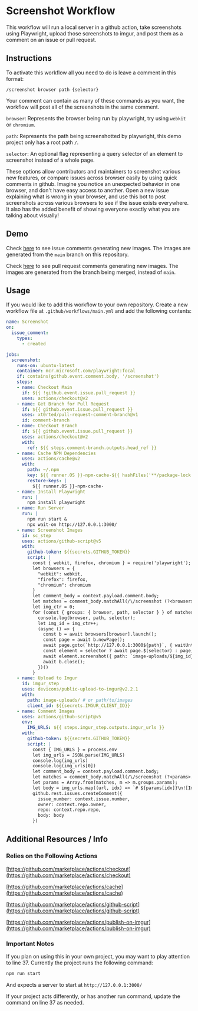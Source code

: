 # Screenshot Workflow

This workflow will run a local server in a github action, take screenshots using Playwright, upload those screenshots to imgur, and post them as a comment on an issue or pull request.

## Instructions

To activate this workflow all you need to do is leave a comment in this format:

```
/screenshot browser path {selector}
```

Your comment can contain as many of these commands as you want, the workflow will post all of the screenshots in the same comment.

`browser`: Represents the browser being run by playwright, try using `webkit` or `chromium`.

`path`: Represents the path being screenshotted by playwright, this demo project only has a root path `/`.

`selector`: An optional flag representing a query selector of an element to screenshot instead of a whole page.

These options allow contributors and maintainers to screenshot various new features, or compare issues across browser easily by using quick comments in github. Imagine you notice an unexpected behavior in one browser, and don't have easy access to another. Open a new issue explaining what is wrong in your browser, and use this bot to post screenshots across various browsers to see if the issue exists everywhere. It also has the added benefit of showing everyone exactly what you are talking about visually!

## Demo

Check [here](https://github.com/DryCreations/screenshot-workflow/issues/5) to see issue comments generating new images. The images are generated from the `main` branch on this repository.

Check [here](https://github.com/DryCreations/screenshot-workflow/pull/6) to see pull request comments generating new images. The images are generated from the branch being merged, instead of `main`.

## Usage

If you would like to add this workflow to your own repository. Create a new workflow file at `.github/workflows/main.yml` and add the following contents:

```yaml
name: Screenshot
on: 
  issue_comment:
    types: 
      - created

jobs:
  screenshot:
    runs-on: ubuntu-latest
    container: mcr.microsoft.com/playwright:focal
    if: contains(github.event.comment.body, '/screenshot')
    steps:
    - name: Checkout Main
      if: ${{ !github.event.issue.pull_request }}
      uses: actions/checkout@v2
    - name: Get Branch for Pull Request
      if: ${{ github.event.issue.pull_request }}
      uses: xt0rted/pull-request-comment-branch@v1
      id: comment-branch
    - name: Checkout Branch
      if: ${{ github.event.issue.pull_request }}
      uses: actions/checkout@v2
      with:
        ref: ${{ steps.comment-branch.outputs.head_ref }}
    - name: Cache NPM Dependencies
      uses: actions/cache@v2
      with:
        path: ~/.npm
        key: ${{ runner.OS }}-npm-cache-${{ hashFiles('**/package-lock.json') }}
        restore-keys: |
          ${{ runner.OS }}-npm-cache-
    - name: Install Playwright
      run: |
        npm install playwright
    - name: Run Server
      run: |
        npm run start & 
        npx wait-on http://127.0.0.1:3000/
    - name: Screenshot Images
      id: sc_step
      uses: actions/github-script@v5
      with:
        github-token: ${{secrets.GITHUB_TOKEN}}
        script: |
          const { webkit, firefox, chromium } = require('playwright');
          let browsers = {
            "webkit": webkit,
            "firefox": firefox,
            "chromium": chromium
          }
          let comment_body = context.payload.comment.body;
          let matches = comment_body.matchAll(/\/screenshot (?<browser>.+?) (?<path>.+?)(\s{(?<selector>.+)})?/gm);
          let img_ctr = 0;
          for (const { groups: { browser, path, selector } } of matches) {
            console.log(browser, path, selector);
            let img_id = img_ctr++;
            (async () => {
              const b = await browsers[browser].launch();
              const page = await b.newPage();
              await page.goto(`http://127.0.0.1:3000${path}`, { waitUntil: 'domcontentloaded' });
              const element = selector ? await page.$(selector) : page;
              await element.screenshot({ path: `image-uploads/${img_id}.png` });
              await b.close();
            })()
          }
    - name: Upload to Imgur
      id: imgur_step
      uses: devicons/public-upload-to-imgur@v2.2.1
      with:
        path: image-uploads/ # or path/to/images
        client_id: ${{secrets.IMGUR_CLIENT_ID}}
    - name: Comment Images
      uses: actions/github-script@v5
      env:
        IMG_URLS: ${{ steps.imgur_step.outputs.imgur_urls }}
      with:
        github-token: ${{secrets.GITHUB_TOKEN}}
        script: |
          const { IMG_URLS } = process.env
          let img_urls = JSON.parse(IMG_URLS)
          console.log(img_urls)
          console.log(img_urls[0])
          let comment_body = context.payload.comment.body;
          let matches = comment_body.matchAll(/\/screenshot (?<params>.+? .+?(\s{.+})?)/gm);
          let params = Array.from(matches, m => m.groups.params);
          let body = img_urls.map((url, idx) => `# ${params[idx]}\n![Image](${url})`).join('\n\n')
          github.rest.issues.createComment({
            issue_number: context.issue.number,
            owner: context.repo.owner,
            repo: context.repo.repo,
            body: body
          })
```

## Additional Resources / Info

### Relies on the Following Actions

[https://github.com/marketplace/actions/checkout](https://github.com/marketplace/actions/checkout)

[https://github.com/marketplace/actions/cache](https://github.com/marketplace/actions/cache)

[https://github.com/marketplace/actions/github-script](https://github.com/marketplace/actions/github-script)

[https://github.com/marketplace/actions/publish-on-imgur](https://github.com/marketplace/actions/publish-on-imgur)

### Important Notes

If you plan on using this in your own project, you may want to play attention to line 37. Currently the project runs the following command:

```sh
npm run start
```

And expects a server to start at `http://127.0.0.1:3000/`

If your project acts differently, or has another run command, update the command on line 37 as needed.